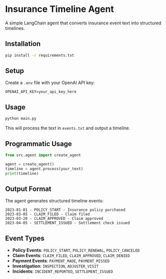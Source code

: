 # Insurance Timeline Agent

A simple LangChain agent that converts insurance event text into structured timelines.

## Installation

```bash
pip install -r requirements.txt
```

## Setup

Create a `.env` file with your OpenAI API key:

```env
OPENAI_API_KEY=your_api_key_here
```

## Usage

```bash
python main.py
```

This will process the text in `events.txt` and output a timeline.

## Programmatic Usage

```python
from src.agent import create_agent

agent = create_agent()
timeline = agent.process(your_text)
print(timeline)
```

## Output Format

The agent generates structured timeline events:

```
2023-01-01 - POLICY_START - Insurance policy purchased
2023-03-05 - CLAIM_FILED - Claim filed
2023-03-20 - CLAIM_APPROVED - Claim approved
2023-04-05 - SETTLEMENT_ISSUED - Settlement check issued
```

## Event Types

- **Policy Events**: `POLICY_START`, `POLICY_RENEWAL`, `POLICY_CANCELED`
- **Claim Events**: `CLAIM_FILED`, `CLAIM_APPROVED`, `CLAIM_DENIED`
- **Payment Events**: `PAYMENT_MADE`, `PAYMENT_MISSED`
- **Investigation**: `INSPECTION`, `ADJUSTER_VISIT`
- **Incidents**: `INCIDENT_REPORTED`, `SETTLEMENT_ISSUED`